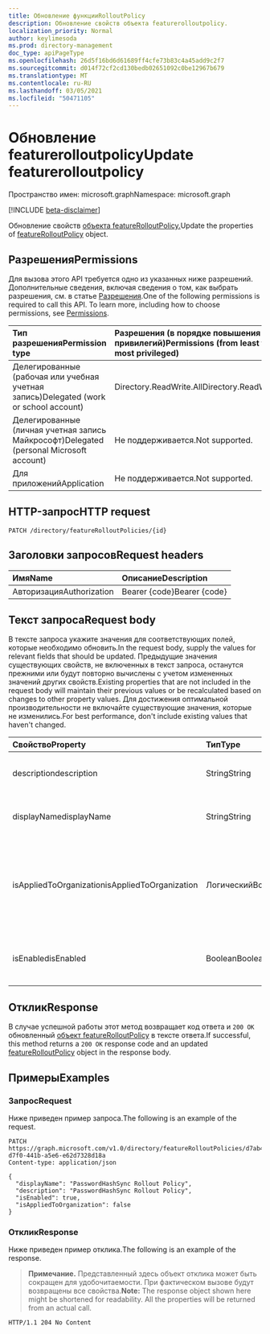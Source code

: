```yaml
---
title: Обновление функцииRolloutPolicy
description: Обновление свойств объекта featurerolloutpolicy.
localization_priority: Normal
author: keylimesoda
ms.prod: directory-management
doc_type: apiPageType
ms.openlocfilehash: 26d5f16bd6d61689ff4cfe73b83c4a45add9c2f7
ms.sourcegitcommit: d014f72cf2cd130bedb02651092c0be12967b679
ms.translationtype: MT
ms.contentlocale: ru-RU
ms.lasthandoff: 03/05/2021
ms.locfileid: "50471105"
---
```

# <a name="update-featurerolloutpolicy"></a><span data-ttu-id="30ea6-103">Обновление featurerolloutpolicy</span><span class="sxs-lookup"><span data-stu-id="30ea6-103">Update featurerolloutpolicy</span></span>

<span data-ttu-id="30ea6-104">Пространство имен: microsoft.graph</span><span class="sxs-lookup"><span data-stu-id="30ea6-104">Namespace: microsoft.graph</span></span>

[!INCLUDE [beta-disclaimer](../../includes/beta-disclaimer.md)]

<span data-ttu-id="30ea6-105">Обновление свойств [объекта featureRolloutPolicy.](../resources/featurerolloutpolicy.md)</span><span class="sxs-lookup"><span data-stu-id="30ea6-105">Update the properties of [featureRolloutPolicy](../resources/featurerolloutpolicy.md) object.</span></span>

## <a name="permissions"></a><span data-ttu-id="30ea6-106">Разрешения</span><span class="sxs-lookup"><span data-stu-id="30ea6-106">Permissions</span></span>

<span data-ttu-id="30ea6-p101">Для вызова этого API требуется одно из указанных ниже разрешений. Дополнительные сведения, включая сведения о том, как выбрать разрешения, см. в статье [Разрешения](/graph/permissions-reference).</span><span class="sxs-lookup"><span data-stu-id="30ea6-p101">One of the following permissions is required to call this API. To learn more, including how to choose permissions, see [Permissions](/graph/permissions-reference).</span></span>

| <span data-ttu-id="30ea6-109">Тип разрешения</span><span class="sxs-lookup"><span data-stu-id="30ea6-109">Permission type</span></span>                        | <span data-ttu-id="30ea6-110">Разрешения (в порядке повышения привилегий)</span><span class="sxs-lookup"><span data-stu-id="30ea6-110">Permissions (from least to most privileged)</span></span> |
|:---------------------------------------|:--------------------------------------------|
| <span data-ttu-id="30ea6-111">Делегированные (рабочая или учебная учетная запись)</span><span class="sxs-lookup"><span data-stu-id="30ea6-111">Delegated (work or school account)</span></span>     | <span data-ttu-id="30ea6-112">Directory.ReadWrite.All</span><span class="sxs-lookup"><span data-stu-id="30ea6-112">Directory.ReadWrite.All</span></span> |
| <span data-ttu-id="30ea6-113">Делегированные (личная учетная запись Майкрософт)</span><span class="sxs-lookup"><span data-stu-id="30ea6-113">Delegated (personal Microsoft account)</span></span> | <span data-ttu-id="30ea6-114">Не поддерживается.</span><span class="sxs-lookup"><span data-stu-id="30ea6-114">Not supported.</span></span> |
| <span data-ttu-id="30ea6-115">Для приложений</span><span class="sxs-lookup"><span data-stu-id="30ea6-115">Application</span></span>                            | <span data-ttu-id="30ea6-116">Не поддерживается.</span><span class="sxs-lookup"><span data-stu-id="30ea6-116">Not supported.</span></span> |

## <a name="http-request"></a><span data-ttu-id="30ea6-117">HTTP-запрос</span><span class="sxs-lookup"><span data-stu-id="30ea6-117">HTTP request</span></span>

<!-- { "blockType": "ignored" } -->

```http
PATCH /directory/featureRolloutPolicies/{id}
```

## <a name="request-headers"></a><span data-ttu-id="30ea6-118">Заголовки запросов</span><span class="sxs-lookup"><span data-stu-id="30ea6-118">Request headers</span></span>

| <span data-ttu-id="30ea6-119">Имя</span><span class="sxs-lookup"><span data-stu-id="30ea6-119">Name</span></span>       | <span data-ttu-id="30ea6-120">Описание</span><span class="sxs-lookup"><span data-stu-id="30ea6-120">Description</span></span>|
|:-----------|:-----------|
| <span data-ttu-id="30ea6-121">Авторизация</span><span class="sxs-lookup"><span data-stu-id="30ea6-121">Authorization</span></span> | <span data-ttu-id="30ea6-122">Bearer {code}</span><span class="sxs-lookup"><span data-stu-id="30ea6-122">Bearer {code}</span></span> |

## <a name="request-body"></a><span data-ttu-id="30ea6-123">Текст запроса</span><span class="sxs-lookup"><span data-stu-id="30ea6-123">Request body</span></span>

<span data-ttu-id="30ea6-124">В тексте запроса укажите значения для соответствующих полей, которые необходимо обновить.</span><span class="sxs-lookup"><span data-stu-id="30ea6-124">In the request body, supply the values for relevant fields that should be updated.</span></span> <span data-ttu-id="30ea6-125">Предыдущие значения существующих свойств, не включенных в текст запроса, останутся прежними или будут повторно вычислены с учетом измененных значений других свойств.</span><span class="sxs-lookup"><span data-stu-id="30ea6-125">Existing properties that are not included in the request body will maintain their previous values or be recalculated based on changes to other property values.</span></span> <span data-ttu-id="30ea6-126">Для достижения оптимальной производительности не включайте существующие значения, которые не изменились.</span><span class="sxs-lookup"><span data-stu-id="30ea6-126">For best performance, don't include existing values that haven't changed.</span></span>

| <span data-ttu-id="30ea6-127">Свойство</span><span class="sxs-lookup"><span data-stu-id="30ea6-127">Property</span></span>     | <span data-ttu-id="30ea6-128">Тип</span><span class="sxs-lookup"><span data-stu-id="30ea6-128">Type</span></span>        | <span data-ttu-id="30ea6-129">Описание</span><span class="sxs-lookup"><span data-stu-id="30ea6-129">Description</span></span> |
|:-------------|:------------|:------------|
|<span data-ttu-id="30ea6-130">description</span><span class="sxs-lookup"><span data-stu-id="30ea6-130">description</span></span>|<span data-ttu-id="30ea6-131">String</span><span class="sxs-lookup"><span data-stu-id="30ea6-131">String</span></span>|<span data-ttu-id="30ea6-132">Описание этой политики.</span><span class="sxs-lookup"><span data-stu-id="30ea6-132">A description for this policy.</span></span>|
|<span data-ttu-id="30ea6-133">displayName</span><span class="sxs-lookup"><span data-stu-id="30ea6-133">displayName</span></span>|<span data-ttu-id="30ea6-134">String</span><span class="sxs-lookup"><span data-stu-id="30ea6-134">String</span></span>|<span data-ttu-id="30ea6-135">Имя отображения для этой политики.</span><span class="sxs-lookup"><span data-stu-id="30ea6-135">The display name for this policy.</span></span>|
|<span data-ttu-id="30ea6-136">isAppliedToOrganization</span><span class="sxs-lookup"><span data-stu-id="30ea6-136">isAppliedToOrganization</span></span>|<span data-ttu-id="30ea6-137">Логический</span><span class="sxs-lookup"><span data-stu-id="30ea6-137">Boolean</span></span>|<span data-ttu-id="30ea6-138">Указывает, следует ли применять эту политику выкатки функций ко всей организации.</span><span class="sxs-lookup"><span data-stu-id="30ea6-138">Indicates whether this feature rollout policy should be applied to the entire organization.</span></span>|
|<span data-ttu-id="30ea6-139">isEnabled</span><span class="sxs-lookup"><span data-stu-id="30ea6-139">isEnabled</span></span>|<span data-ttu-id="30ea6-140">Boolean</span><span class="sxs-lookup"><span data-stu-id="30ea6-140">Boolean</span></span>|<span data-ttu-id="30ea6-141">Указывает, включена ли выкатка функций.</span><span class="sxs-lookup"><span data-stu-id="30ea6-141">Indicates whether the feature rollout is enabled.</span></span>|

## <a name="response"></a><span data-ttu-id="30ea6-142">Отклик</span><span class="sxs-lookup"><span data-stu-id="30ea6-142">Response</span></span>

<span data-ttu-id="30ea6-143">В случае успешной работы этот метод возвращает код ответа и `200 OK` обновленный [объект featureRolloutPolicy](../resources/featurerolloutpolicy.md) в тексте ответа.</span><span class="sxs-lookup"><span data-stu-id="30ea6-143">If successful, this method returns a `200 OK` response code and an updated [featureRolloutPolicy](../resources/featurerolloutpolicy.md) object in the response body.</span></span>

## <a name="examples"></a><span data-ttu-id="30ea6-144">Примеры</span><span class="sxs-lookup"><span data-stu-id="30ea6-144">Examples</span></span>

### <a name="request"></a><span data-ttu-id="30ea6-145">Запрос</span><span class="sxs-lookup"><span data-stu-id="30ea6-145">Request</span></span>

<span data-ttu-id="30ea6-146">Ниже приведен пример запроса.</span><span class="sxs-lookup"><span data-stu-id="30ea6-146">The following is an example of the request.</span></span>
<!-- {
  "blockType": "request",
  "name": "update_featurerolloutpolicy"
}-->

```http
PATCH https://graph.microsoft.com/v1.0/directory/featureRolloutPolicies/d7ab4886-d7f0-441b-a5e6-e62d7328d18a
Content-type: application/json

{
  "displayName": "PasswordHashSync Rollout Policy",
  "description": "PasswordHashSync Rollout Policy",
  "isEnabled": true,
  "isAppliedToOrganization": false
}
```

### <a name="response"></a><span data-ttu-id="30ea6-147">Отклик</span><span class="sxs-lookup"><span data-stu-id="30ea6-147">Response</span></span>

<span data-ttu-id="30ea6-148">Ниже приведен пример отклика.</span><span class="sxs-lookup"><span data-stu-id="30ea6-148">The following is an example of the response.</span></span>

> <span data-ttu-id="30ea6-p103">**Примечание.** Представленный здесь объект отклика может быть сокращен для удобочитаемости. При фактическом вызове будут возвращены все свойства.</span><span class="sxs-lookup"><span data-stu-id="30ea6-p103">**Note:** The response object shown here might be shortened for readability. All the properties will be returned from an actual call.</span></span>

<!-- {
  "blockType": "response",
  "truncated": true,
  "@odata.type": "microsoft.graph.featureRolloutPolicy"
} -->

```http
HTTP/1.1 204 No Content
```

<!-- uuid: 16cd6b66-4b1a-43a1-adaf-3a886856ed98
2019-02-04 14:57:30 UTC -->
<!-- {
  "type": "#page.annotation",
  "description": "Update featurerolloutpolicy",
  "keywords": "",
  "section": "documentation",
  "tocPath": ""
}-->


